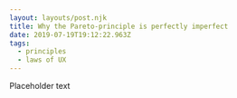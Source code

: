 ```yaml
---
layout: layouts/post.njk
title: Why the Pareto-principle is perfectly imperfect
date: 2019-07-19T19:12:22.963Z
tags:
  - principles
  - laws of UX
---
```

Placeholder text
